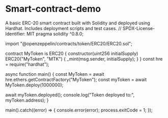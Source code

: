 # Smart-contract-demo
 A basic ERC-20 smart contract built with Solidity and deployed using Hardhat. Includes deployment scripts and test cases.
// SPDX-License-Identifier: MIT
pragma solidity ^0.8.0;

import "@openzeppelin/contracts/token/ERC20/ERC20.sol";

contract MyToken is ERC20 {
    constructor(uint256 initialSupply) ERC20("MyToken", "MTK") {
        _mint(msg.sender, initialSupply);
    }
}
const hre = require("hardhat");

async function main() {
  const MyToken = await hre.ethers.getContractFactory("MyToken");
  const myToken = await MyToken.deploy(1000000);

  await myToken.deployed();
  console.log("Token deployed to:", myToken.address);
}

main().catch((error) => {
  console.error(error);
  process.exitCode = 1;
});
